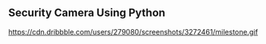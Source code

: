 ## Security Camera Using Python
https://cdn.dribbble.com/users/279080/screenshots/3272461/milestone.gif
